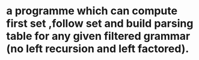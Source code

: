 # a programme which can compute first set ,follow set and build parsing table for any given filtered grammar (no left recursion and left factored).
